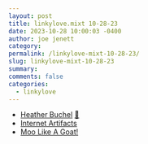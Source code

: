 ```yaml
---
layout: post
title: linkylove.mixt 10-28-23
date: 2023-10-28 10:00:03 -0400
author: joe jenett
category: 
permalink: /linkylove-mixt-10-28-23/
slug: linkylove-mixt-10-28-23
summary: 
comments: false
categories:
  - linkylove
---
```

<ul class="linkylove">
	<li><a title="Heather Buchel" href="https://heather-buchel.com/">Heather Buchel</a> <a href="https://pinboard.in/u:angusf">📌</a></li>
	<li><a title="Internet Artifacts" href="https://neal.fun/internet-artifacts/">Internet Artifacts</a></li>
	<li><a title="Moo" href="https://mooeena.site/">Moo Like A Goat!</a></li>
</ul>
<a style="display:none;" href="https://brid.gy/publish/mastodon"><small>(cross-posted to mastodon)</small></a>